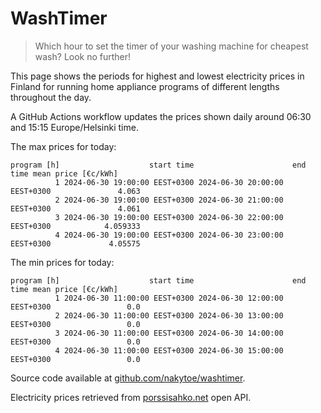 
# WashTimer

> Which hour to set the timer of your washing machine for cheapest wash? Look no further!

This page shows the periods for highest and lowest electricity prices in Finland 
for running home appliance programs of different lengths throughout the day. 

A GitHub Actions workflow updates the prices shown daily around 06:30 and 15:15 Europe/Helsinki time.

The max prices for today:

	program [h]                    start time                      end time mean price [€c/kWh]
	          1 2024-06-30 19:00:00 EEST+0300 2024-06-30 20:00:00 EEST+0300               4.063
	          2 2024-06-30 19:00:00 EEST+0300 2024-06-30 21:00:00 EEST+0300               4.061
	          3 2024-06-30 19:00:00 EEST+0300 2024-06-30 22:00:00 EEST+0300            4.059333
	          4 2024-06-30 19:00:00 EEST+0300 2024-06-30 23:00:00 EEST+0300             4.05575

The min prices for today:

	program [h]                    start time                      end time mean price [€c/kWh]
	          1 2024-06-30 11:00:00 EEST+0300 2024-06-30 12:00:00 EEST+0300                 0.0
	          2 2024-06-30 11:00:00 EEST+0300 2024-06-30 13:00:00 EEST+0300                 0.0
	          3 2024-06-30 11:00:00 EEST+0300 2024-06-30 14:00:00 EEST+0300                 0.0
	          4 2024-06-30 11:00:00 EEST+0300 2024-06-30 15:00:00 EEST+0300                 0.0


Source code available at [github.com/nakytoe/washtimer](https://github.com/nakytoe/washtimer).

Electricity prices retrieved from [porssisahko.net](https://porssisahko.net/api) open API.
